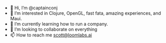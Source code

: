 - 👋 Hi, I’m @captainconj
- 👀 I’m interested in Clojure, OpenGL, fast fata, amazing experiences, and Maui.
- 🌱 I’m currently learning how to run a company.
- 💞️ I’m looking to collaborate on everything
- 📫 How to reach me scott@loomlabs.ai

<!---
captainconj/captainconj is a ✨ special ✨ repository because its `README.md` (this file) appears on your GitHub profile.
You can click the Preview link to take a look at your changes.
--->

